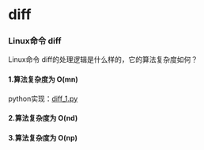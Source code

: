 # diff
### Linux命令 diff
Linux命令 diff的处理逻辑是什么样的，它的算法复杂度如何？


#### 1.算法复杂度为 O(mn)

python实现：[diff_1.py](diff_1.py)

#### 2.算法复杂度为 O(nd)

#### 3.算法复杂度为 O(np)
